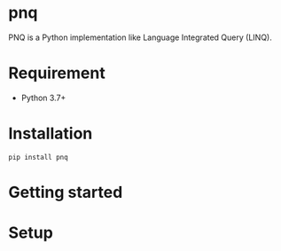 # pnq
PNQ is a Python implementation like Language Integrated Query (LINQ).

# Requirement

- Python 3.7+

# Installation

``` shell
pip install pnq
```

# Getting started


# Setup

